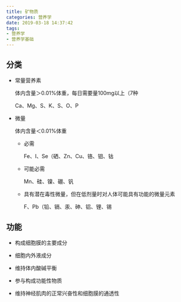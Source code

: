 ```yaml
---
title: 矿物质
categories: 营养学
date: 2019-03-18 14:37:42
tags:
- 营养学
- 营养学基础
---
```


## 分类

- 常量营养素

    体内含量＞0.01%体重，每日需要量100mg以上（7种

    Ca、Mg、S、K、S、O、P

- 微量

    体内含量＜0.01%体重

    - 必需

        Fe、I、Se（硒、Zn、Cu、铬、钼、钴

    - 可能必需

        Mn、硅、镍、硼、钒

    - 具有潜在毒性微量，但在低剂量时对人体可能具有功能的微量元素

        F、Pb（铅、镉、汞、砷、铝、锂、锡

## 功能

- 构成细胞膜的主要成分

- 细胞内外液成分

- 维持体内酸碱平衡

- 参与构成功能性物质

- 维持神经肌肉的正常兴奋性和细胞膜的通透性